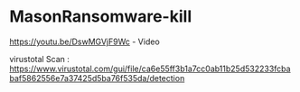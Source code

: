 # MasonRansomware-kill



https://youtu.be/DswMGVjF9Wc - Video 

virustotal Scan : https://www.virustotal.com/gui/file/ca6e55ff3b1a7cc0ab11b25d532233fcbabaf5862556e7a37425d5ba76f535da/detection

